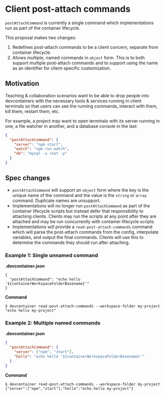 # Client post-attach commands

`postAttachCommand` is currently a single command which implementations run as part of the container lifecycle.

This proposal makes two changes:
1. Redefines post-attach commands to be a client concern, separate from container lifecycle.
2. Allows multiple, named commands in `object` form. This is to both support multiple post-attach commands and to support using the name as an identifier for client-specific customization.

## Motivation

Teaching & collaboration scenarios want to be able to drop people into devcontainers with the necessary tools & services running in client terminals so that users can see the running commands, interact with them, kill them, restart them, etc.

For example, a project may want to open terminals with its server running in one, a file watcher in another, and a database console in the last:

```json
{
  "postAttachCommand": {
    "server": "npm start",
    "watch": "npm run watch",
    "db": "mysql -u root -p"
  }
}
```

## Spec changes

- `postAttachCommand` will support an `object` form where the key is the unique name of the command and the value is the `string` or `array` command. Duplicate names are unsupport.
- Implementations will no longer run `postAttachCommand` as part of the container lifecycle scripts but instead defer that responsibility to attaching clients. Clients may run the scripts at any point after they are attached and may be run concurrently with container lifecycle scripts.
- Implementations will provide a `read-post-attach-commands` command which will parse the post-attach commands from the config, interpolate variables, and output the final commands. Clients will use this to determine the commands they should run after attaching.

### Example 1: Single unnamed command

**.devcontainer.json**
```jsonc
{
  "postAttachCommand": "echo hello '${containerWorkspaceFolderBasename}'"
}
```

**Command**
```
$ devcontainer read-post-attach-commands --workspace-folder my-project
"echo hello my-project"
```

### Example 2: Multiple named commands

**.devcontainer.json**
```json
{
  "postAttachCommand": {
    "server": ["npm", "start"],
    "hello": "echo hello '${containerWorkspaceFolderBasename}'"
  }
}
```

**Command**
```
$ devcontainer read-post-attach-commands --workspace-folder my-project
{"server":["npm","start"],"hello":"echo hello my-project"}
```
